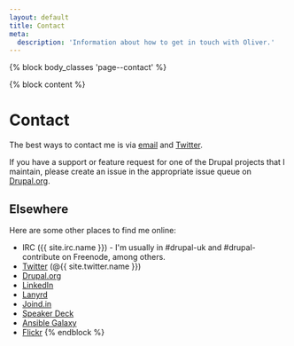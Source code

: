 ```yaml
---
layout: default
title: Contact
meta:
  description: 'Information about how to get in touch with Oliver.'
---
```

{% block body_classes 'page--contact' %}

{% block content %}
# Contact

The best ways to contact me is via <a href="mailto:{{ site.email }}?subject=Contact%20Oliver%20Davies">email</a> and
<a href="{{ site.twitter.url }}">Twitter</a>.

If you have a support or feature request for one of the Drupal projects that I maintain, please create an issue in the
appropriate issue queue on [Drupal.org](https://www.drupal.org).

## Elsewhere

Here are some other places to find me online:

* IRC ({{ site.irc.name }}) - I'm usually in #drupal-uk and #drupal-contribute on Freenode, among others.
* <a href="{{ site.twitter.url }}">Twitter</a> (@{{ site.twitter.name }})
* <a href="{{ site.drupalorg.url_nice }}">Drupal.org</a>
* <a href="{{ site.linkedin.url }}">LinkedIn</a>
* <a href="{{ site.lanyrd.url }}">Lanyrd</a>
* <a href="{{ site.joindin.url }}">Joind.in</a>
* <a href="{{ site.speakerdeck.url }}">Speaker Deck</a>
* <a href="{{ site.ansible_galaxy.url }}">Ansible Galaxy</a>
* <a href="{{ site.flickr.url }}">Flickr</a>
{% endblock %}

